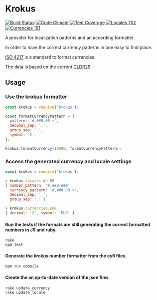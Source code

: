 Krokus
=====================

[![Build Status](https://travis-ci.org/klyrr/krokus.svg?branch=master)](https://travis-ci.org/klyrr/krokus)
[![Code Climate](https://codeclimate.com/github/klyrr/krokus/badges/gpa.svg)](https://codeclimate.com/github/klyrr/krokus)
[![Test Coverage](https://codeclimate.com/github/klyrr/krokus/badges/coverage.svg)](https://codeclimate.com/github/klyrr/krokus/coverage)
[![Locales 702](https://img.shields.io/badge/locales-702-green.svg)](https://img.shields.io/badge/locales-702-green.svg)
[![Currencies 161](https://img.shields.io/badge/currencies-161-green.svg)](https://img.shields.io/badge/currencies-161-green.svg)

A provider for localization patterns and an according formatter.

In order to have the correct currency patterns in one easy to find place.

[ISO 4217](https://en.wikipedia.org/wiki/ISO_4217) is a standard to format currencies.

The data is based on the current [CLDR29](http://cldr.unicode.org/index/downloads/cldr-29)

Usage
-----

### Use the krokus formatter
```javascript
const krokus = require('krokus');

const formatCurrencyPattern = {
  pattern: '#,##0.00 ¤',
  decimal_sep: ',',
  group_sep: '.',
  symbol: '€',
};

krokus.formatCurrency(10000, formatCurrencyPattern);
```

### Access the generated currency and locale settings
```javascript
const krokus = require('krokus');

> krokus.locales.de_DE
{ number_pattern: '#,##0.###',
  currency_pattern: '#,##0.00 ¤',
  decimal_sep: ',',
  group_sep: '.' }

> krokus.currencies.EUR
{ decimal: '2', symbol: 'EUR' }
```

#### Run the tests if the formats are still generating the correct formatted numbers in JS and ruby.

```
rake
npm test
```

#### Generate the krokus number formatter from the es6 files.

```
npm run compile
```

#### Create the an up-to-date version of the json files

```
rake update_currency
rake update_locale
```
